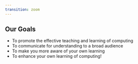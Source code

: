 ```yaml
---
transition: zoom
---
```


## Our Goals

- To promote the effective teaching and learning of computing
- To communicate for understanding to a broad audience
- To make you more aware of your own learning
- To enhance your own learning of computing!